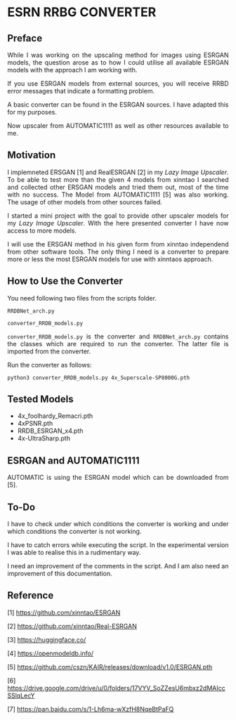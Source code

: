 # ESRN RRBG CONVERTER

## Preface

<p align="justify">While I was working on the upscaling method for images
using ESRGAN models, the question arose as to how I could utilise all available
ESRGAN models with the approach I am working with.</p>

<p align="justify">If you use ESRGAN models from external sources, you will
receive RRBD error messages that indicate a formatting problem.</p>

<p align="justify">A basic converter can be found in the ESRGAN sources. I have
adapted this for my purposes.</p>

<p align="justify">Now upscaler from AUTOMATIC1111 as well as other resources 
available to me.</p>

## Motivation

<p align="justify">I implemneted ERSGAN [1] and RealESRGAN [2] in my
<i>Lazy Image Upscaler</i>. To be able to test more than the given 4 
models from xinntao I searched and collected other ERSGAN models and
tried them out, most of the time with no success. The Model from 
AUTOMATIC1111 [5] was also working. The usage of other models from other 
sources failed.</p>

<p align="justify">I started a mini project with the goal to provide
other upscaler models for my <i>Lazy Image Upscaler</i>. With the here
presented converter I have now access to more models.</p>

<p align="justify">I will use the ERSGAN method in his given form from
xinntao independend from other software tools. The only thing I need is
a converter to prepare more or less the most ESRGAN models for use
with xinntaos approach.</p>

## How to Use the Converter

<p align="justify">You need following two files from the scripts folder.</p>

```
RRDBNet_arch.py
```

```
converter_RRDB_models.py
```

<p align="justify"><code>converter_RRDB_models.py</code> is the converter and <code>RRDBNet_arch.py</code> contains the classes
which are required to run the converter. The latter file is imported from the converter.</p>

<p align="justify">Run the converter as follows:</p>

```
python3 converter_RRDB_models.py 4x_Superscale-SP8000G.pth
```

## Tested Models
 
+ 4x_foolhardy_Remacri.pth
+ 4xPSNR.pth
+ RRDB_ESRGAN_x4.pth
+ 4x-UltraSharp.pth

## ESRGAN and AUTOMATIC1111

<p align="justify">AUTOMATIC is using the ESRGAN model which can be downloaded from [5].</p>

## To-Do

<p align="justify">I have to check under which conditions the converter is working 
and under which conditions the converter is not working.</p>
 
<p align="justify">I have to catch errors while executing the script.
In the experimental version I was able to realise this in a rudimentary way.</p>
 
<p align="justify">I need an improvement of the comments in the script. And I am also need
an improvement of this documentation.</p>

## Reference

[1] https://github.com/xinntao/ESRGAN

[2] https://github.com/xinntao/Real-ESRGAN

[3] https://huggingface.co/

[4] https://openmodeldb.info/

[5] https://github.com/cszn/KAIR/releases/download/v1.0/ESRGAN.pth

[6] https://drive.google.com/drive/u/0/folders/17VYV_SoZZesU6mbxz2dMAIccSSlqLecY

[7] https://pan.baidu.com/s/1-Lh6ma-wXzfH8NqeBtPaFQ

